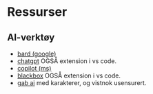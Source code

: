 # Ressurser

## AI-verktøy

- [bard (google)](https://bard.google.com/chat)
- [chatgpt](https://chat.openai.com/) OGSÅ extension i vs code.
- [copilot (ms)](https://copilot.microsoft.com/)
- [blackbox](https://www.blackbox.ai/) OGSÅ extension i vs code.
- [gab ai](https://gab.ai/) med karakterer, og vistnok usensurert.